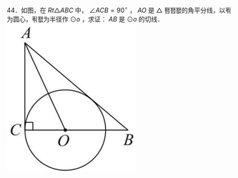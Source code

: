 44．如图，在 $R t \triangle A B C$ 中， $\angle A C B = 9 0 ^ { \circ }$ ， $A O$ 是 $\triangle$ 퐴퐵퐶的角平分线，以푂为圆心，푂퐶为半径作 $\odot o$ ，求证： $A B$ 是 $\odot o$ 的切线．
![](<../../qs_image_DB/专题3-6__圆的综合（27类题型）（解析版）/bfbdb3f0cabbf41b89f20ddc7ceb99bfa6cbc08eec2a93013b5cd9549bc01e17.jpg>)
